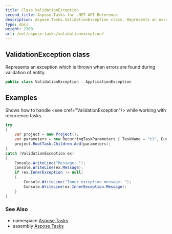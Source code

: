 ```yaml
---
title: Class ValidationException
second_title: Aspose.Tasks for .NET API Reference
description: Aspose.Tasks.ValidationException class. Represents an exception which is thrown when errors are found during validation of entity
type: docs
weight: 2700
url: /net/aspose.tasks/validationexception/
---
```

## ValidationException class

Represents an exception which is thrown when errors are found during validation of entity.

```csharp
public class ValidationException : ApplicationException
```

## Examples

Shows how to handle &lt;see cref="ValidationException"/&gt; while working with recurrence tasks.

```csharp
try
{
    var project = new Project();
    var parameters = new RecurringTaskParameters { TaskName = "t1", Duration = project.GetDuration(1, TimeUnitType.Day), RecurrencePattern = null };
    project.RootTask.Children.Add(parameters);
}
catch (ValidationException ex)
{
    Console.WriteLine("Message: ");
    Console.WriteLine(ex.Message);
    if (ex.InnerException != null)
    {
        Console.WriteLine("Inner exception message: ");
        Console.WriteLine(ex.InnerException.Message);
    }
}
```

### See Also

* namespace [Aspose.Tasks](../../aspose.tasks/)
* assembly [Aspose.Tasks](../../)


